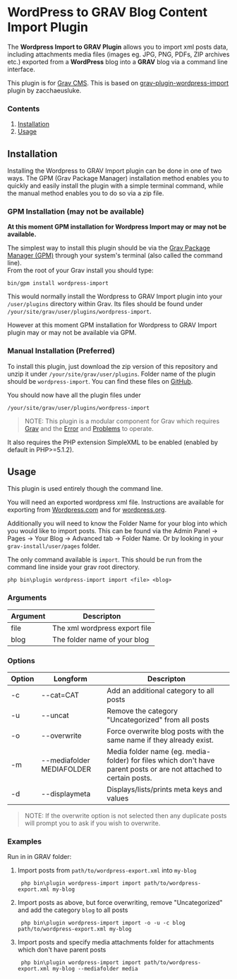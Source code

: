 # WordPress to GRAV Blog Content Import Plugin

The **Wordpress Import to GRAV Plugin**  allows you to import xml posts data, including attachments media files (images eg. JPG, PNG, PDFs, ZIP archives etc.) exported from a **WordPress** blog into a **GRAV** blog via a command line interface.

This plugin is for [Grav CMS](http://github.com/getgrav/grav). This is based on [grav-plugin-wordpress-import](https://github.com/zacchaeusluke/grav-plugin-wordpress-import) plugin by zacchaeusluke.


### Contents
1. [Installation](#installation)
2. [Usage](#usage)

## Installation

Installing the Wordpress to GRAV Import plugin can be done in one of two ways. The GPM (Grav Package Manager) installation method enables you to quickly and easily install the plugin with a simple terminal command, while the manual method enables you to do so via a zip file.

### GPM Installation (may not be available)
**At this moment GPM installation for Wordpress Import may or may not be available.**

The simplest way to install this plugin should be via the [Grav Package Manager (GPM)](http://learn.getgrav.org/advanced/grav-gpm) through your system's terminal (also called the command line).  
From the root of your Grav install you should type:

    bin/gpm install wordpress-import

This would normally install the Wordpress to GRAV Import plugin into your `/user/plugins` directory within Grav. Its files should be found under `/your/site/grav/user/plugins/wordpress-import`.

However at this moment GPM installation for Wordpress to GRAV Import plugin may or may not be available via GPM.

### Manual Installation (Preferred)

To install this plugin, just download the zip version of this repository and unzip it under `/your/site/grav/user/plugins`. Folder name of the plugin should be `wordpress-import`. You can find these files on [GitHub](https://github.com/MihaiCiprianChezan/wordpress-import).

You should now have all the plugin files under

    /your/site/grav/user/plugins/wordpress-import

> NOTE: This plugin is a modular component for Grav which requires [Grav](http://github.com/getgrav/grav) and the [Error](https://github.com/getgrav/grav-plugin-error) and [Problems](https://github.com/getgrav/grav-plugin-problems) to operate.

It also requires the PHP extension SimpleXML to be enabled (enabled by default in PHP>=5.1.2).

## Usage

This plugin is used entirely though the command line.

You will need an exported wordpress xml file. Instructions are available for exporting from   [Wordpress.com](https://support.wordpress.com/export/) and for [wordpress.org](https://codex.wordpress.org/Tools_Export_Screen).

Additionally you will need to know the Folder Name for your blog into which you would like to import posts. This can be found via the Admin Panel -> Pages -> Your Blog -> Advanced tab -> Folder Name. Or by looking in your `grav-install/user/pages` folder.

The only command available is `import`. This should be run from the command line inside your grav root directory.

    php bin\plugin wordpress-import import <file> <blog>

### Arguments

| Argument | Descripton |
|------|-------------------------------|
| file | The xml wordpress export file |
| blog | The folder name of your blog |

### Options
| Option | Longform         | Descripton |
|--------|-------------|----------------------|
| -c | --cat=CAT | Add an additional category to all posts |
| -u | --uncat | Remove the category "Uncategorized" from all posts |
| -o | --overwrite |Force overwrite blog posts with the same name if they already exist.
| -m | --mediafolder MEDIAFOLDER | Media folder name (eg. media-folder) for files which don't have parent posts or are not attached to certain posts. |
| -d | --displaymeta | Displays/lists/prints meta keys and values |
> NOTE: If the overwrite option is not selected then any duplicate posts will prompt you to ask if you wish to overwrite.

### Examples

Run in in GRAV folder:

1. Import posts from `path/to/wordpress-export.xml` into `my-blog`

        php bin\plugin wordpress-import import path/to/wordpress-export.xml my-blog

2. Import posts as above, but force overwriting, remove "Uncategorized" and add the category `blog` to all posts

        php bin\plugin wordpress-import import -o -u -c blog path/to/wordpress-export.xml my-blog
        
3. Import posts and specify media attachments folder for attachments which don't have parent posts 
      
        php bin\plugin wordpress-import import path/to/wordpress-export.xml my-blog --mediafolder media
